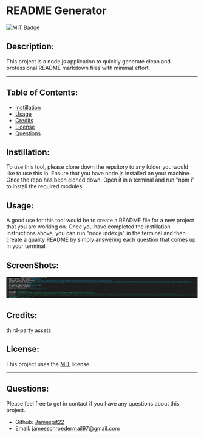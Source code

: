 # README Generator

  ![MIT Badge](https://img.shields.io/badge/License-MIT-yellow.svg)

  ## Description:
        
  This project is a node.js application to quickly generate clean and professional README markdown files with minimal effort.
    
  ---
  
  ## Table of Contents:
    
  - [Instillation](#instillation)
  - [Usage](#usage)
  - [Credits](#credits)
  - [License](#license)
  - [Questions](#questions)
  
  ## Instillation:
  
  To use this tool, please clone down the repsitory to any folder you would like to use this in. Ensure that you have node.js installed on your machine. Once the repo has been cloned down. Open it in a terminal and run "npm i" to install the required modules.
  
  ## Usage:
  
  A good use for this tool would be to create a README file for a new project that you are working on. Once you have completed the instillation instructions above, you can run "node index.js" in the terminal and then create a quality README by simply answering each question that comes up in your terminal.
  
  ## ScreenShots:
  ![Screen shot of project working in console](assets/images/readme_console.png)
  ## Credits:
  
  third-party assets 
  
  
  ## License:
  
  This project uses the [MIT](https://opensource.org/licenses/MIT) license.

  ---
  
  ## Questions:

  Please feel free to get in contact if you have any questions about this project.

  - Github: [Jamesgit22](https://github.com/Jamesgit22)
  - Email: jamesschroedermail97@gmail.com